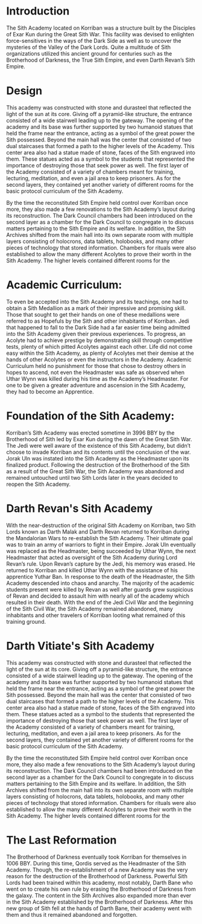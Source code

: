 # Introduction

The Sith Academy located on Korriban was a structure built by the Disciples of Exar Kun during the Great Sith War.
This facility was devised to enlighten force-sensitives in the ways of the Dark Side as well as to uncover the mysteries of the Valley of the Dark Lords.
Quite a multitude of Sith organizations utilized this ancient ground for centuries such as the Brotherhood of Darkness, the True Sith Empire, and even Darth Revan’s Sith Empire.

# Design

This academy was constructed with stone and durasteel that reflected the light of the sun at its core.
Giving off a pyramid-like structure, the entrance consisted of a wide stairwell leading up to the gateway.
The opening of the academy and its base was further supported by two humanoid statues that held the frame near the entrance, acting as a symbol of the great power the Sith possessed.
Beyond the main hall was the center that consisted of two dual staircases that formed a path to the higher levels of the Academy.
This center area also had a statue made of stone, faces of the Sith engraved into them.
These statues acted as a symbol to the students that represented the importance of destroying those that seek power as well.
The first layer of the Academy consisted of a variety of chambers meant for training, lecturing, meditation, and even a jail area to keep prisoners.
As for the second layers, they contained yet another variety of different rooms for the basic protocol curriculum of the Sith Academy.

By the time the reconstituted Sith Empire held control over Korriban once more, they also made a few renovations to the Sith Academy’s layout during its reconstruction.
The Dark Council chambers had been introduced on the second layer as a chamber for the Dark Council to congregate in to discuss matters pertaining to the Sith Empire and its welfare.
In addition, the Sith Archives shifted from the main hall into its own separate room with multiple layers consisting of holocrons, data tablets, holobooks, and many other pieces of technology that stored information.
Chambers for rituals were also established to allow the many different Acolytes to prove their worth in the Sith Academy.
The higher levels contained different rooms for the

# Academic Curriculum:

To even be accepted into the Sith Academy and its teachings, one had to obtain a Sith Medallion as a mark of their impressive and promising skill.
Those that sought to get their hands on one of these medallions were referred to as Hopefuls by the Sith and other inhabitants of Korriban.
Jedi that happened to fall to the Dark Side had a far easier time being admitted into the Sith Academy given their previous experiences.
To progress, an Acolyte had to achieve prestige by demonstrating skill through competitive tests, plenty of which pitted Acolytes against each other.
Life did not come easy within the Sith Academy, as plenty of Acolytes met their demise at the hands of other Acolytes or even the instructors in the Academy.
Academic Curriculum held no punishment for those that chose to destroy others in hopes to ascend, not even the Headmaster was safe as observed when Uthar Wynn was killed during his time as the Academy’s Headmaster.
For one to be given a greater adventure and ascension in the Sith Academy, they had to become an Apprentice.

# Foundation of the Sith Academy:

Korriban’s Sith Academy was erected sometime in 3996 BBY by the Brotherhood of Sith led by Exar Kun during the dawn of the Great Sith War.
The Jedi were well aware of the existence of this Sith Academy, but didn’t choose to invade Korriban and its contents until the conclusion of the war.
Jorak Uln was instated into the Sith Academy as the Headmaster upon its finalized product.
Following the destruction of the Brotherhood of the Sith as a result of the Great Sith War, the Sith Academy was abandoned and remained untouched until two Sith Lords later in the years decided to reopen the Sith Academy.

# Darth Revan's Sith Academy

With the near-destruction of the original Sith Academy on Korriban, two Sith Lords known as Darth Malak and Darth Revan returned to Korriban during the Mandalorian Wars to re-establish the Sith Academy.
Their ultimate goal was to train an army of warriors to fight in their Empire.
Jorak Uln eventually was replaced as the Headmaster, being succeeded by Uthar Wynn, the next Headmaster that acted as oversight of the Sith Academy during Lord Revan’s rule.
Upon Revan’s capture by the Jedi, his memory was erased.
He returned to Korriban and killed Uthar Wynn with the assistance of his apprentice Yuthar Ban.
In response to the death of the Headmaster, the Sith Academy descended into chaos and anarchy.
The majority of the academic students present were killed by Revan as well after guards grew suspicious of Revan and decided to assault him with nearly all of the academy which resulted in their death.
With the end of the Jedi Civil War and the beginning of the Sith Civil War, the Sith Academy remained abandoned, many inhabitants and other travelers of Korriban looting what remained of this training ground.

# Darth Vitiate's Sith Academy

This academy was constructed with stone and durasteel that reflected the light of the sun at its core.
Giving off a pyramid-like structure, the entrance consisted of a wide stairwell leading up to the gateway.
The opening of the academy and its base was further supported by two humanoid statues that held the frame near the entrance, acting as a symbol of the great power the Sith possessed.
Beyond the main hall was the center that consisted of two dual staircases that formed a path to the higher levels of the Academy.
This center area also had a statue made of stone, faces of the Sith engraved into them.
These statues acted as a symbol to the students that represented the importance of destroying those that seek power as well.
The first layer of the Academy consisted of a variety of chambers meant for training, lecturing, meditation, and even a jail area to keep prisoners.
As for the second layers, they contained yet another variety of different rooms for the basic protocol curriculum of the Sith Academy.

By the time the reconstituted Sith Empire held control over Korriban once more, they also made a few renovations to the Sith Academy’s layout during its reconstruction.
The Dark Council chambers had been introduced on the second layer as a chamber for the Dark Council to congregate in to discuss matters pertaining to the Sith Empire and its welfare.
In addition, the Sith Archives shifted from the main hall into its own separate room with multiple layers consisting of holocrons, data tablets, holobooks, and many other pieces of technology that stored information.
Chambers for rituals were also established to allow the many different Acolytes to prove their worth in the Sith Academy.
The higher levels contained different rooms for the

# The Last Reformation

The Brotherhood of Darkness eventually took Korriban for themselves in 1006 BBY.
During this time, Qordis served as the Headmaster of the Sith Academy.
Though, the re-establishment of a new Academy was the very reason for the destruction of the Brotherhood of Darkness.
Powerful Sith Lords had been trained within this academy, most notably, Darth Bane who went on to create his own rule by erasing the Brotherhood of Darkness from the galaxy.
The content in the Sith Archives also expanded more than ever in the Sith Academy established by the Brotherhood of Darkness.
After this new group of Sith fell at the hands of Darth Bane, their academy went with them and thus it remained abandoned and forgotten.
